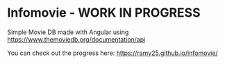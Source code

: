 # Infomovie - WORK IN PROGRESS

 Simple Movie DB made with Angular using https://www.themoviedb.org/documentation/api
 
 You can check out the progress here: https://ramy25.github.io/infomovie/
